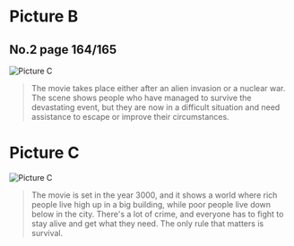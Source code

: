 # **Picture B**
No.2 page 164/165
---
![Picture C](http://cdn.namespace.media/s/YWS6a8DsnxcKFJc/download/chrome_szKk71uiq9.png)

>The movie takes place either after an alien invasion or a nuclear war. The scene shows people who have managed to survive the devastating event, but they are now in a difficult situation and need assistance to escape or improve their circumstances.

# Picture C
![Picture C](http://cdn.namespace.media/s/zgN6XpdNZZHK3SX/download/chrome_KKtPZJEBS7.png)

>The movie is set in the year 3000, and it shows a world where rich people live high up in a big building, while poor people live down below in the city. There's a lot of crime, and everyone has to fight to stay alive and get what they need. The only rule that matters is survival.